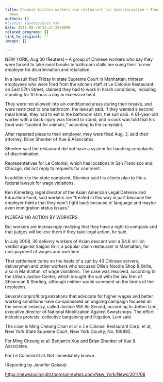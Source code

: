 ```yaml
---
title: Chinese kitchen workers sue restaurant for discrimination – Thomson Reuters
  News
authors: []
#layout: layouts/post.njk
date: 2011-08-30T14:27:32+0000
related_programs: []
link_to_original: ''
images: []

---
```

NEW YORK, Aug 30 (Reuters) – A group of Chinese workers who say they were forced
to take meal breaks in bathroom stalls are suing their former employer for
discrimination and retaliation.

In a lawsuit filed Friday in state Supreme Court in Manhattan, thirteen
employees who were fired from the kitchen staff at Le Colonial Restaurant, on
East 57th Street, claimed they had to work in harsh conditions, including
standing for 10 hours a day in excessive heat.

They were not allowed into air-conditioned areas during their breaks, and were
restricted to one bathroom, the lawsuit said. If they wanted a second meal
break, they had to eat in the bathroom stall, the suit said. A 61-year-old
worker with a back injury was forced to stand, and a cook was told that his food
was “cooked for animals,” according to the complaint.

After repeated pleas to their employer, they were fired Aug. 3, said their
attorney, Brian Shenker of Xue & Associates.

Shenker said the restaurant did not have a system for handling complaints of
discrimination.

Representatives for Le Colonial, which has locations in San Francisco and
Chicago, did not reply to requests for comment.

In addition to the state complaint, Shenker said his clients plan to file a
federal lawsuit for wage violations.

Ken Kimerling, legal director of the Asian American Legal Defense and Education
Fund, said workers are “treated in this way in part because the employer thinks
that they won’t fight back because of language and maybe even immigration status
issues.”

INCREASING ACTION BY WORKERS

But workers are increasingly realizing that they have a right to complain and
that judges will believe them if they take legal action, he said.

In July 2008, 36 delivery workers of Asian descent won a $4.6 million verdict
against Saigon Grill, a popular chain restaurant in Manhattan, for non-payment
of wages and overtime.

That settlement came on the heels of a suit by 43 Chinese servers, deliverymen
and other workers who accused Ollie’s Noodle Shop & Grille, also in Manhattan,
of wage violations. The case was resolved, according to the Urban Justice
Center, which brought the suit with the law firm of Shearman & Sterling,
although neither would comment on the terms of the resolution.

Several nonprofit organizations that advocate for higher wages and better
working conditions have co-sponsored an ongoing campaign focused on the service
industry, called Justice Will Be Served, according to JoAnn Lum, executive
director of National Mobilization Against Sweatshops. The effort includes
protests, collective bargaining and litigation, Lum said.

The case is Ming Cheung Chan et al v. Le Colonial Restaurant Corp. et al, New
York State Supreme Court, New York County, No. 109882.

For Ming Cheung et al: Benjamin Xue and Brian Shenker of Xue & Associates.

For Le Colonial et al: Not immediately known.

(Reporting by Jennifer Golson)

<https://newsandinsight.thomsonreuters.com/New_York/News/2011/08>
